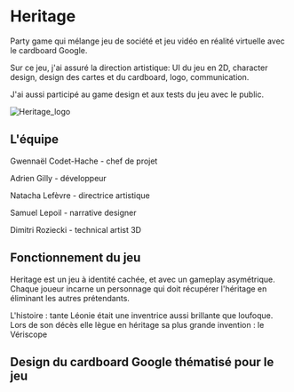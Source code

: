 # Heritage
Party game qui mélange jeu de société et jeu vidéo en réalité virtuelle avec le cardboard Google.

Sur ce jeu, j'ai assuré la direction artistique: UI du jeu en 2D, character design, design des cartes et du cardboard, logo, communication.

J'ai aussi participé au game design et aux tests du jeu avec le public.

![Heritage_logo](https://github.com/user-attachments/assets/40c137e8-ba44-4c27-b9ba-80f4d42b1dcb)

## L'équipe
Gwennaël Codet-Hache - chef de projet

Adrien Gilly - développeur

Natacha Lefèvre - directrice artistique

Samuel Lepoil - narrative designer

Dimitri Roziecki - technical artist 3D

## Fonctionnement du jeu
Heritage est un jeu à identité cachée, et avec un gameplay asymétrique. Chaque joueur incarne un personnage qui doit récupérer l'héritage en éliminant les autres prétendants.

L'histoire : tante Léonie était une inventrice aussi brillante que loufoque. Lors de son décès elle lègue en héritage sa plus grande invention : le Vériscope

## Design du cardboard Google thématisé pour le jeu
